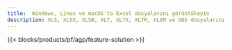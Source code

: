 ```yaml
---
title:  Windows, Linux ve macOS'ta Excel dosyalarını görüntüleyin
description: XLS, XLSX, XLSB, XLT, XLTX, XLTM, XLSM ve ODS dosyalarını görüntülemek için Ücretsiz Uygulama ve API'ler
---
```

{{< blocks/products/pf/agp/feature-solution >}} 

